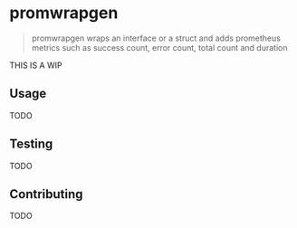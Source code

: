 # promwrapgen

> promwrapgen wraps an interface or a struct and adds prometheus metrics such as success count, error count, total count and duration


THIS IS A WIP

## Usage

TODO

## Testing

TODO

## Contributing

TODO
